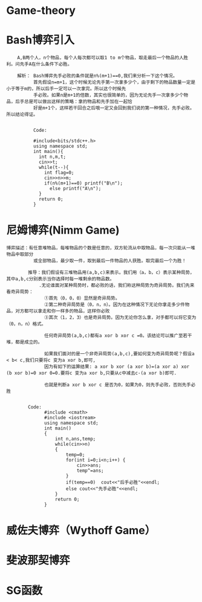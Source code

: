 # Game-theory
# Bash博弈引入  
        A,B两个人，n个物品，每个人每次都可以取1 to m个物品，取走最后一个物品的人胜利。问先手A在什么条件下必胜。
        
        解析： Bash博弈先手必败的条件就是n%(m+1)==0,我们来分析一下这个情况。  
              首先假设n=m+1，这个时候无论先手第一次拿多少个，由于剩下的物品数量一定是小于等于m的，所以后手一定可以一次拿完。所以这个时候先
              手必败。如果n是m+1的倍数，其实也很简单的，因为无论先手一次拿多少个物品，后手总是可以做出这样的策略：拿的物品和先手加在一起恰
              好是m+1个，这样若干回合之后哦一定又会回到我们说的第一种情况，先手必败。所以结论得证。
              
              
              Code:
              
              #include<bits/stdc++.h>
              using namespace std;
              int main(){
                int n,m,t;
                cin>>t;
                while(t--){
                  int flag=0;
                  cin>>n>>m;
                  if(n%(m+1)==0) printf("B\n");
                    else printf("A\n");
                }
                return 0;
              }

# 尼姆博弈(Nimm Game)
    博弈描述：有任意堆物品，每堆物品的个数是任意的，双方轮流从中取物品，每一次只能从一堆物品中取部分
              或全部物品，最少取一件，取到最后一件物品的人获胜。取完最后一个为胜！
            
            推导：我们假设有三堆物品用(a,b,c)来表示。我们用（a，b，c）表示某种局势，其中a,b,c分别表示当你选择时每一堆剩余的物品数。
                .无论谁面对某种局势时，都必败的话，我们称这种局势为奇异局势。我们先来看奇异局势：
                  ①首先（0，0，0）显然是奇异局势。
                  ②第二种奇异局势是（0，n，n）。因为在这种情况下无论你拿走多少件物品，对方都可以拿走和你一样多的物品，这样你必败
                  ③其次（1，2，3）也是奇异局势。因为无论你怎么拿，对手都可以将它变为（0，n，n）格式。

                  任何奇异局势(a,b,c)都有a xor b xor c =0。该结论可以推广至若干堆，都是成立的。

                  如果我们面对的是一个非奇异局势(a,b,c),要如何变为奇异局势呢？假设a < b< c,我们只要将c 变为a xor b,即可,
                  因为有如下的运算结果: a xor b xor (a xor b)=(a xor a) xor (b xor b)=0 xor 0=0.要将c 变为a xor b,只要从c中减去c-(a xor b)即可.

                  也就是判断a xor b xor c 是否为0，如果为0，则先手必败，否则先手必胜
            
            
            Code:
                  #include <cmath>
                  #include <iostream>
                  using namespace std;
                  int main()
                  {
                      int n,ans,temp;
                      while(cin>>n)
                      {
                          temp=0;
                          for(int i=0;i<n;i++) {
                              cin>>ans;
                              temp^=ans;
                          }
                          if(temp==0)  cout<<"后手必胜"<<endl;
                          else cout<<"先手必胜"<<endl;
                      }
                      return 0;
                  }

# 威佐夫博弈（Wythoff Game）
# 斐波那契博弈
# SG函数
